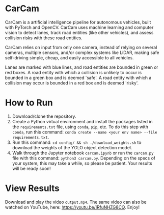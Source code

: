 # CarCam
CarCam is a artificial intelligence pipeline for autonomous vehicles, built with PyTorch and OpenCV. CarCam uses machine learning and computer vision to detect lanes, track road entities (like other vehicles), and assess collision risks with these road entities. 

CarCam relies on input from only one camera, instead of relying on several cameras, multiple sensors, and/or complex systems like LiDAR, making safe self-driving simple, cheap, and easily accessible to all vehicles.

Lanes are marked with blue lines, and road entities are bounded in green or red boxes. A road entity with which a collision is unlikely to occur is bounded in a green box and is deemed 'safe'. A road entity with which a collision may occur is bounded in a red box and is deemed 'risky'. 

# How to Run
1. Download/clone the repository. 
2. Create a Python virtual environment and install the packages listed in the `requirements.txt` file, using `conda`, `pip`, etc. To do this step with `conda`, run this command: `conda create --name <your env name> --file requirements.txt`. 
3. Run this command: `cd config/ && sh ./download_weights.sh` to download the weights of the YOLO object detection model. 
4. Walk through the Jupyter notebook `carcam.ipynb` or run the `carcam.py` file with this command: `python3 carcam.py`. Depending on the specs of your system, this may take a while, so please be patient. Your results will be ready soon! 

# View Results
Download and play the video `output.mp4`. The same video can also be watched on YouTube, here: https://youtu.be/IRfuNHZG8CQ. Enjoy! 
